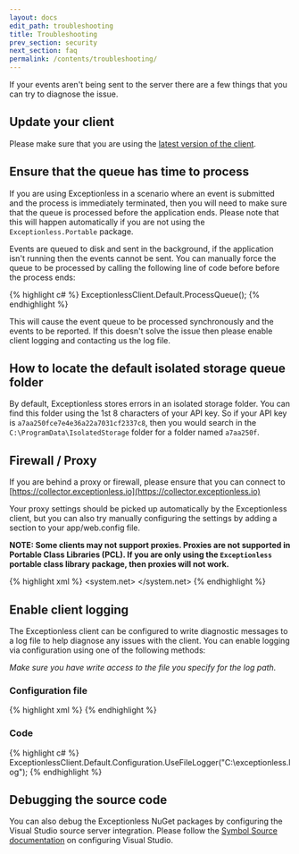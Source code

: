 ```yaml
---
layout: docs
edit_path: troubleshooting
title: Troubleshooting
prev_section: security
next_section: faq
permalink: /contents/troubleshooting/
---
```


If your events aren't being sent to the server there are a few things that you can try to diagnose the issue.

## Update your client

Please make sure that you are using the [latest version of the client](/contents/upgrading).

## Ensure that the queue has time to process

If you are using Exceptionless in a scenario where an event is submitted and the process is immediately terminated, then you will need to make sure that the queue is processed before the application ends. Please note that this will happen automatically if you are not using the `Exceptionless.Portable` package. 

Events are queued to disk and sent in the background, if the application isn't running then the events cannot be sent. You can manually force the queue to be processed by calling the following line of code before before the process ends:

{% highlight c# %}
ExceptionlessClient.Default.ProcessQueue();
{% endhighlight %}

This will cause the event queue to be processed synchronously and the events to be reported. If this doesn't
solve the issue then please enable client logging and contacting us the log file.

## How to locate the default isolated storage queue folder

By default, Exceptionless stores errors in an isolated storage folder. You can find this folder using the 1st 8
characters of your API key. So if your API key is `a7aa250fce7e4e36a22a7031cf2337c8`, then you would search in
the `C:\ProgramData\IsolatedStorage` folder for a folder named `a7aa250f`.

## Firewall / Proxy
If you are behind a proxy or firewall, please ensure that you can connect to [https://collector.exceptionless.io](https://collector.exceptionless.io)

Your proxy settings should be picked up automatically by the Exceptionless client, but you can also try manually configuring the settings by adding a section to your app/web.config file. 

**NOTE: Some clients may not support proxies. Proxies are not supported in Portable Class Libraries (PCL). If you are only using the `Exceptionless` portable class library package, then proxies will not work.** 

{% highlight xml %}
<system.net>
    <defaultProxy useDefaultCredentials="true">
      <proxy proxyaddress="proxyAddress" usesystemdefault="true"/>
    </defaultProxy>
</system.net>
{% endhighlight %}

## Enable client logging

The Exceptionless client can be configured to write diagnostic messages to a log file to 
help diagnose any issues with the client. You can enable logging via configuration using one of the following
methods:

*Make sure you have write access to the file you specify for the log path.*

### Configuration file

{% highlight xml %}
<exceptionless apiKey="YOUR_API_KEY" enableLogging="true" logPath="C:\exceptionless.log" />
{% endhighlight %}

### Code
{% highlight c# %}
ExceptionlessClient.Default.Configuration.UseFileLogger("C:\\exceptionless.log");
{% endhighlight %}

## Debugging the source code
You can also debug the Exceptionless NuGet packages by configuring the Visual Studio source server integration. Please follow the [Symbol Source documentation](http://www.symbolsource.org/Public/Home/VisualStudio) on configuring Visual Studio.
